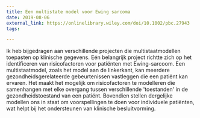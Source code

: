 ```yaml
---
title: Een multistate model voor Ewing sarcoma
date: 2019-08-06
external_link: https://onlinelibrary.wiley.com/doi/10.1002/pbc.27943
tags:

---
```


Ik heb bijgedragen aan verschillende projecten die multistaatmodellen toepasten op klinische gegevens. Eén belangrijk project richtte zich op het identificeren van risicofactoren voor patiënten met Ewing-sarcoom. Een multistaatmodel, zoals het model aan de linkerkant, kan meerdere gezondheidsgerelateerde gebeurtenissen vastleggen die een patiënt kan ervaren. Het maakt het mogelijk om risicofactoren te modelleren die samenhangen met elke overgang tussen verschillende 'toestanden' in de gezondheidstoestand van een patiënt. Bovendien stellen dergelijke modellen ons in staat om voorspellingen te doen voor individuele patiënten, wat helpt bij het ondersteunen van klinische besluitvorming.

<!--more-->
